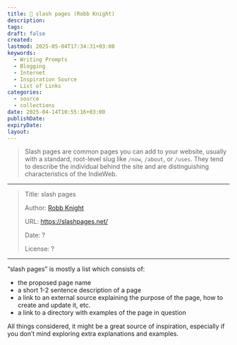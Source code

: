 ```yaml
---
title: 🔖 slash pages (Robb Knight)
description: 
tags: 
draft: false
created: 
lastmod: 2025-05-04T17:34:31+03:00
keywords:
  - Writing Prompts
  - Blogging
  - Internet
  - Inspiration Source
  - List of Links
categories:
  - source
  - collections
date: 2025-04-14T10:55:16+03:00
publishDate: 
expiryDate: 
layout:
---
```

> Slash pages are common pages you can add to your website, usually with a standard, root-level slug like `/now`, `/about`, or `/uses`. They tend to describe the individual behind the site and are distinguishing characteristics of the IndieWeb.

---

> Title: slash pages
> 
> Author: [Robb Knight](https://rknight.me)
> 
> URL: https://slashpages.net/
> 
> Date: ?
> 
> License: ?

---

“slash pages” is mostly a list which consists of:
- the proposed page name
- a short 1-2 sentence description of a page
- a link to an external source explaining the purpose of the page, how to create and update it, etc.
- a link to a directory with examples of the page in question

All things considered, it might be a great source of inspiration, especially if you don’t mind exploring extra explanations and examples.
